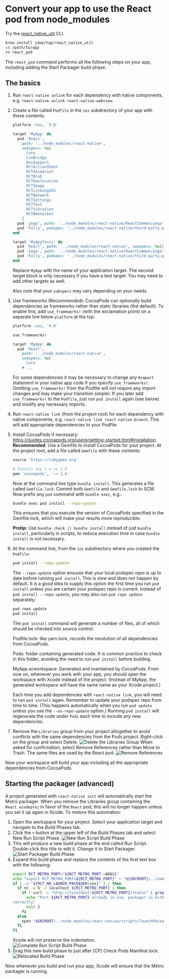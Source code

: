 # Convert your app to use the React pod from node_modules

Try the
[react_native_util](https://github.com/jdee/react_native_util) CLI.

```bash
brew install jdee/tap/react_native_util
cd /path/to/app
rn react_pod
```

The `react_pod` command performs all the following steps on your app,
including adding the Start Packager build phase.

## The basics

1. Run `react-native unlink` for each dependency with native
    components, e.g. `react-native unlink react-native-webview`.
1. Create a file called `Podfile` in the `ios` subdirectory of your app with
    these contents:
    ```ruby
    platform :ios, '9.0'

    target 'MyApp' do
      pod 'React',
        path: '../node_modules/react-native',
        subspecs: %w[
          Core
          CxxBridge
          DevSupport
          RCTActionSheet
          RCTAnimation
          RCTBlob
          RCTGeolocation
          RCTImage
          RCTLinkingIOS
          RCTNetwork
          RCTSettings
          RCTText
          RCTVibration
          RCTWebSocket
        ]
      pod 'yoga', path: '../node_modules/react-native/ReactCommon/yoga'
      pod 'Folly', podspec: '../node_modules/react-native/third-party-podspecs/Folly.podspec'
    end

    target 'MyAppTests' do
      pod 'React', path: '../node_modules/react-native', subspecs: %w[Core CxxBridge]
      pod 'yoga', path: '../node_modules/react-native/ReactCommon/yoga'
      pod 'Folly', podspec: '../node_modules/react-native/third-party-podspecs/Folly.podspec'
    end
    ```
    Replace `MyApp` with the name of your application target. The second target
    block is only necessary if you have a test target. You may need to
    add other targets as well.

    Also note that your `subspecs` may vary depending on your needs.
1. Use frameworks (Recommended):
    CocoaPods can optionally build dependencies as frameworks rather than
    static libraries (the default). To enable this, add `use_frameworks!`
    (with the exclamation point) on a separate line below `platform` at the
    top:
    ```Ruby
    platform :ios, '9.0'

    use_frameworks!

    target 'MyApp' do
      pod 'React',
        path: '../node_modules/react-native',
        subspecs: %w[
          Core
        # ...
    ```
    For some dependencies it may be necessary to
    change any `#import` statement in your native app code if you specify
    `use_frameworks!`. Omitting `use_frameworks!` from the Podfile will not
    require any import changes and may make your transition simpler. If you
    later add `use_frameworks!` to the `Podfile`, just run `pod install`
    again (see below) and modify any necessary imports.
1. Run `react-native link` (from the project root) for each dependency with
    native components, e.g.
    `react-native link react-native-branch`. This will add appropriate
    dependencies to your Podfile.
1. Install CocoaPods if necessary:
    https://guides.cocoapods.org/using/getting-started.html#installation.
    **Recommended**: Use a Gemfile to install CocoaPods for your project.
    At the project root, add a file called `Gemfile` with these contents:
    ```ruby
    source 'https://rubygems.org'

    # Install any 1.x >= 1.6
    gem 'cocoapods', '~> 1.6'
    ```
    Now at the command line type `bundle install`. This generates a file
    called `Gemfile.lock`. Commit both `Gemfile` and `Gemfile.lock` to
    SCM. Now prefix any `pod` command with `bundle exec`, e.g.:
    ```bash
    bundle exec pod install --repo-update
    ```
    This ensures that you execute the version of CocoaPods specified in the
    Gemfile.lock, which will make your results more reproducible.

    **Protip:** Use `bundle check || bundle install` instead of just
    `bundle install`, particularly in scripts, to reduce execution time in case
    `bundle install` is not necessary.
1. At the command line, from the `ios` subdirectory where you created the
    `Podfile`:
    ```bash
    pod install --repo-update
    ```
    The `--repo-update` option ensures that your local podspec repo is
    up to date before running `pod install`. This is slow and does not happen
    by default. It is a good idea to supply this option the first time you
    run `pod install` unless you are certain your podspec repo is current.
    Instead of `pod install --repo-update`, you may also run `pod repo update`
    separately:
    ```bash
    pod repo update
    pod install
    ```

    The `pod install` command will generate a number of files, all of which
    should be checked into source control:

    Podfile.lock: like yarn.lock, records the resolution of all dependencies
    from CocoaPods.

    Pods: folder containing generated code. It is common practice to check in
    this folder, avoiding the need to run `pod install` before building.

    MyApp.xcworkspace: Generated and maintained by CocoaPods. From now on,
    whenever you work with your app, you should open the workspace with
    Xcode instead of the project. (Instead of MyApp, the generated workspace
    will have the same name as your Xcode project.)

    Each time you add dependencies
    with `react-native link`, you will need to run `pod install` again.
    Remember to update your podspec repo from time to time. (This happens
    automatically when you run `pod update` unless you use the
    `--no-repo-update` option.)
    Running `pod
    install` will regenerate the code under `Pods` each time to include any
    new dependencies.
1. Remove the `Libraries` group from your project altogether to avoid conflicts
    with the same dependencies from the Pods project. Right-click on the
    group and select Delete.
    ![Delete the Libraries Group](./assets/delete-libraries-group.jpg)
    When asked for confirmation, select Remove
    References rather than Move to Trash. The same files are used by the React
    pod.
    ![Remove References](./assets/remove-references.jpg)

Now your workspace will build your app including all the appropriate
dependencies from CocoaPods.

## Starting the packager (advanced)

A project generated with `react-native init` will automatically
start the Metro packager.
When you remove the Libraries group containing the `React.xcodeproj` in favor
of the `React` pod, this will no longer happen unless you set it up again in
Xcode. To restore this automation:

1. Open the workspace for your project. Select your application target and
    navigate to the Build Phases tab.
1. Click the `+` button at the upper left of the Build Phases tab and select
    New Run Script Phase.
    ![New Run Script Build Phase](./assets/new-run-script-build-phase.jpg)
1. This will produce a new build phase at the end called Run Script.
    Double-click this title to edit it. Change it to Start Packager.
    ![Start Packager Build Phase](./assets/start-packager.png)
1. Expand this build phase and replace the contents of the first text box
    with the following:
    ```bash
    export RCT_METRO_PORT="${RCT_METRO_PORT:=8081}"
    echo "export RCT_METRO_PORT=${RCT_METRO_PORT}" > "${SRCROOT}/../node_modules/react-native/scripts/.packager.env"
    if [ -z "${RCT_NO_LAUNCH_PACKAGER+xxx}" ] ; then
      if nc -w 5 -z localhost ${RCT_METRO_PORT} ; then
        if ! curl -s "http://localhost:${RCT_METRO_PORT}/status" | grep -q "packager-status:running" ; then
          echo "Port ${RCT_METRO_PORT} already in use, packager is either not running or not running
    correctly"
          exit 2
        fi
      else
        open "$SRCROOT/../node_modules/react-native/scripts/launchPackager.command" || echo "Can't start packager automatically"
      fi
    fi
    ```
    Xcode will not preserve the indentation.
    ![Complete Run Script Build Phase](./assets/complete-run-script-build-phase.png)
1. Drag this new build phase to just after [CP] Check Pods Manifest.lock.
    ![Relocated Build Phase](./assets/relocated-build-phase.png)

Now whenever you build and run your app, Xcode will ensure that the Metro
packager is running.
